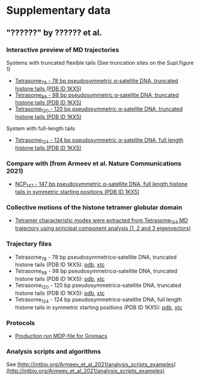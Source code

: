 # Supplementary data
## "??????" by ?????? et al.

### Interactive preview of MD trajectories

Systems with truncated flexible tails (See truncation sites on the Supl.figure 1) 

- [Tetrasome<sub>78</sub> - 78 bp pseudosymmetric α-satellite DNA, truncated histone tails (PDB ID 1KX5)](Tetrasome78_trj_preview) 
- [Tetrasome<sub>98</sub> - 98 bp pseudosymmetric α-satellite DNA, truncated histone tails (PDB ID 1KX5)](Tetrasome98_trj_preview) 
- [Tetrasome<sub>120</sub> - 120 bp pseudosymmetric α-satellite DNA, truncated histone tails (PDB ID 1KX5)](Tetrasome120_trj_preview) 

System with full-length tails

- [Tetrasome<sub>124</sub> - 124 bp pseudosymmetric α-satellite DNA, full length histone tails (PDB ID 1KX5)](Tetrasome124_trj_preview) 

### Compare with (from Armeev et al. Nature Communications 2021)
- [NCP<sub>147</sub> - 147 bp pseudosymmetric α-satellite DNA, full length histone tails in symmetric starting positions (PDB ID 1KX5)](../Armeev_et_al_2021/NCP147_trj_preview) 

### Collective motions of the histone tetramer globular domain 
- [Tetramer characteristic modes were extracted from Tetrasome<sub>124</sub> MD trajectory using principal component analysis (1, 2 and 3 eigenvectors)](Tetrasome_CVs) 
### Trajectory files
- Tetrasome<sub>78</sub> - 78 bp pseudosymmetricα-satellite DNA, truncated histone tails (PDB ID 1KX5): [pdb](trj/h3-h4_2_tm_80DNA_for_web.pdb), [xtc](trj/h3-h4_2_tm_80DNA_for_web.xtc)
- Tetrasome<sub>98</sub> - 98 bp pseudosymmetricα-satellite DNA, truncated histone tails (PDB ID 1KX5): [pdb](trj/h3-h4_2_tm_100DNA_for_web.pdb), [xtc](trj/h3-h4_2_tm_100DNA_for_web.xtc)
- Tetrasome<sub>120</sub> - 120 bp pseudosymmetricα-satellite DNA, truncated histone tails (PDB ID 1KX5): [pdb](trj/h3-h4_2_tm_120DNA_for_web.pdb), [xtc](trj/h3-h4_2_tm_120DNA_for_web.xtc)
- Tetrasome<sub>124</sub> - 124 bp pseudosymmetricα-satellite DNA, full length histone tails in symmetric starting positions (PDB ID 1KX5): [pdb](trj/1kx5_tetrasome_124_tails_for_web.pdb), [xtc](trj/1kx5_tetrasome_124_tails_for_web.xtc)

### Protocols
- [Production run MDP-file for Gromacs](MD_production_protocol.mdp)

### Analysis scripts and algorithms
See [http://intbio.org/Armeev_et_al_2021/analysis_scripts_examples](http://intbio.org/Armeev_et_al_2021/analysis_scripts_examples)

